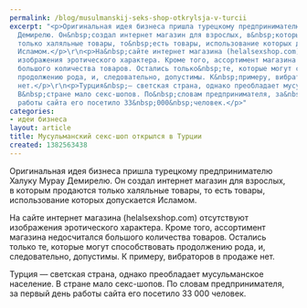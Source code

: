 ```yaml
---
permalink: /blog/musulmanskij-seks-shop-otkrylsja-v-turcii
excerpt: "<p>Оригинальная идея бизнеса пришла турецкому предпринимателю Халуку Мурау
  Демирелю. Он&nbsp;создал интернет магазин для взрослых, в&nbsp;которым продаются
  только халяльные товары, то&nbsp;есть товары, использование которых допускается
  Исламом.</p>\r\n<p>На&nbsp;сайте интернет магазина (helalsexshop.com) отсутствуют
  изображения эротического характера. Кроме того, ассортимент магазина недосчитался
  большого количества товаров. Остались только&nbsp;те, которые могут способствовать
  продолжению рода, и, следовательно, допустимы. К&nbsp;примеру, вибраторов в&nbsp;продаже
  нет.</p>\r\n<p>Турция&nbsp;— светская страна, однако преобладает мусульманское население.
  В&nbsp;стране мало секс-шопов. По&nbsp;словам предпринимателя, за&nbsp;первый день
  работы сайта его посетило 33&nbsp;000&nbsp;человек.</p>"
categories:
- идеи бизнеса
layout: article
title: Мусульманский секс-шоп открылся в Tурции
created: 1382563438
---
```

<p>Оригинальная идея бизнеса пришла турецкому предпринимателю Халуку Мурау Демирелю. Он&nbsp;создал интернет магазин для взрослых, в&nbsp;которым продаются только халяльные товары, то&nbsp;есть товары, использование которых допускается Исламом.</p>
<p>На&nbsp;сайте интернет магазина (helalsexshop.com) отсутствуют изображения эротического характера. Кроме того, ассортимент магазина недосчитался большого количества товаров. Остались только&nbsp;те, которые могут способствовать продолжению рода, и, следовательно, допустимы. К&nbsp;примеру, вибраторов в&nbsp;продаже нет.</p>
<p>Турция&nbsp;— светская страна, однако преобладает мусульманское население. В&nbsp;стране мало секс-шопов. По&nbsp;словам предпринимателя, за&nbsp;первый день работы сайта его посетило 33&nbsp;000&nbsp;человек.</p>
